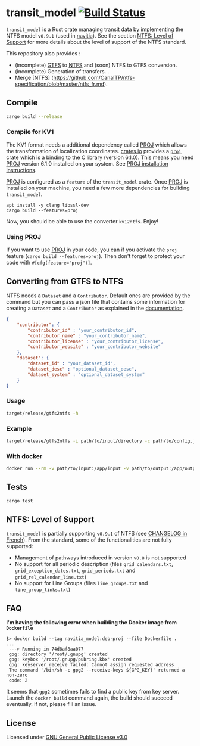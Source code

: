 # transit_model [![Build Status](https://travis-ci.org/CanalTP/transit_model.svg?branch=master)](https://travis-ci.org/CanalTP/transit_model)

`transit_model` is a Rust crate managing transit data by implementing the NTFS
model `v0.9.1` (used  in [navitia](https://github.com/CanalTP/ntfs-specification)). See the
section [NTFS: Level of Support](#ntfs-level-of-support) for more details about the
level of support of the NTFS standard.

This repository also provides :
- (incomplete) [GTFS](http://gtfs.org/) to [NTFS](https://github.com/CanalTP/ntfs-specification/blob/master/ntfs_fr.md) and (soon) NTFS to GTFS conversion.
- (incomplete) Generation of transfers.
.
- Merge [NTFS] (https://github.com/CanalTP/ntfs-specification/blob/master/ntfs_fr.md).

## Compile

```bash
cargo build --release
```

### Compile for KV1
The KV1 format needs a additional dependency called [PROJ](https://proj.org/)
which allows the transformation of localization coordinates.
[crates.io](https://crates.io/) provides a
[`proj`](https://crates.io/crates/proj) crate which is a binding to the C
library (version 6.1.0). This means you need [PROJ](https://proj.org/) version
6.1.0 installed on your system.  See [PROJ installation
instructions](https://github.com/OSGeo/PROJ#installation).

[PROJ](https://proj.org/) is configured as a `feature` of the `transit_model`
crate.  Once [PROJ](https://proj.org/) is installed on your machine, you need a
few more dependencies for building `transit_model`.
```
apt install -y clang libssl-dev
cargo build --features=proj
```

Now, you should be able to use the converter `kv12ntfs`. Enjoy!

### Using PROJ
If you want to use [PROJ](https://proj.org/) in your code, you can if you
activate the `proj` feature (`cargo build --features=proj`). Then don't forget
to protect your code with `#[cfg(feature="proj")]`.

## Converting from GTFS to NTFS

NTFS needs a `Dataset` and a `Contributor`.
Default ones are provided by the command but you can pass a json file that contains some information for creating a `Dataset` and a `Contributor` as explained in the [documentation](src/documentation/gtfs2ntfs.md).

```json
{
    "contributor": {
        "contributor_id" : "your_contributor_id",
        "contributor_name" : "your_contributor_name",
        "contributor_license" : "your_contributor_license",
        "contributor_website" : "your_contributor_website"
    },
    "dataset": {
        "dataset_id" : "your_dataset_id",
        "dataset_desc" : "optional_dataset_desc",
        "dataset_system" : "optional_dataset_system"
    }
}
```

### Usage

```bash
target/release/gtfs2ntfs -h
```

### Example

```bash
target/release/gtfs2ntfs -i path/to/input/directory -c path/to/config.json -p PREFIX -o path/to/output/directory
```

### With docker

```bash
docker run --rm -v path/to/input:/app/input -v path/to/output:/app/output navitia/transit_model gtfs2ntfs -i /app/input -o /app/output -c /app/input/config.json -p PREFIX
```

## Tests

```bash
cargo test
```

## NTFS: Level of Support
`transit_model` is partially supporting `v0.9.1` of NTFS (see [CHANGELOG in
French](https://github.com/CanalTP/ntfs-specification/blob/master/ntfs_changelog_fr.md)).
From the standard, some of the functionalities are not fully supported:
- Management of pathways introduced in version `v0.8` is not supported
- No support for all periodic description (files `grid_calendars.txt`,
  `grid_exception_dates.txt`, `grid_periods.txt` and `grid_rel_calendar_line.txt`)
- No support for Line Groups (files `line_groups.txt` and `line_group_links.txt`)

## FAQ
**I'm having the following error when building the Docker image from
`Dockerfile`**
```
$> docker build --tag navitia_model:deb-proj --file Dockerfile .
...
 ---> Running in 74d8af8aa077
 gpg: directory '/root/.gnupg' created
 gpg: keybox '/root/.gnupg/pubring.kbx' created
 gpg: keyserver receive failed: Cannot assign requested address
 The command '/bin/sh -c gpg2 --receive-keys ${GPG_KEY}' returned a non-zero
 code: 2
```

It seems that `gpg2` sometimes fails to find a public key from key server.
Launch the `docker build` command again, the build should succeed eventually. If
not, please fill an issue.

## License

Licensed under [GNU General Public License v3.0](LICENSE)
